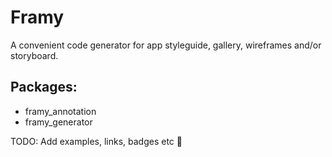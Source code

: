 # Framy

A convenient code generator for app styleguide, gallery, wireframes and/or storyboard.

## Packages:

* framy_annotation
* framy_generator

TODO: Add examples, links, badges etc 🙈

